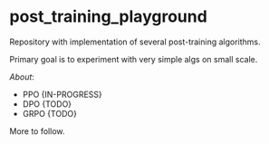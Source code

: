 # post_training_playground
Repository with implementation of several post-training algorithms.

Primary goal is to experiment with very simple algs on small scale.

*About*:
* PPO {IN-PROGRESS}
* DPO {TODO}
* GRPO {TODO}

<TODO> More to follow.
